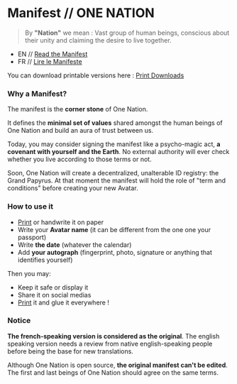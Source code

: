 Manifest // ONE NATION
=============================

> By **"Nation"** we mean : Vast group of human beings, conscious about their unity and claiming the desire to live together.

- EN // [Read the Manifest](./en_manifest.md)
- FR // [Lire le Manifeste](./fr_manifeste.md)

You can download printable versions here : [Print Downloads](./medias/print/)

### Why a Manifest?

The manifest is the **corner stone** of One Nation.

It defines the **minimal set of values** shared amongst the human beings of One Nation and build an aura of trust between us.

Today, you may consider signing the manifest like a psycho-magic act, **a covenant with yourself and the Earth**. No external authority will ever check whether you live according to those terms or not.

Soon, One Nation will create a decentralized, unalterable ID registry: the Grand Papyrus. At that moment the manifest will hold the role of "term and conditions" before creating your new Avatar. 

### How to use it

- [Print](../medias/print/manifest_A4) or handwrite it on paper
- Write your **Avatar name** (it can be different from the one one your passport)
- Write **the date** (whatever the calendar)
- Add **your autograph** (fingerprint, photo, signature or anything that identifies yourself) 

Then you may:
- Keep it safe or display it
- Share it on social medias
- [Print](../medias/print/manifest_A4) it and glue it everywhere ! 

### Notice

**The french-speaking version is considered as the original**. The english speaking version needs a review from native english-speaking people before being the base for new translations.

Although One Nation is open source, **the original manifest can't be edited**. The first and last beings of One Nation should agree on the same terms.